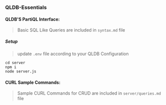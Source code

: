 ### QLDB-Essentials

#### QLDB'S PartiQL Interface:
>Basic SQL Like Queries are included in ```syntax.md``` file

##### Setup
>update ```.env``` file according to your QLDB Configuration

```
cd server
npm i
node server.js
```
#### CURL Sample Commands:
>Sample CURL Commands for CRUD are included in ```server/queries.md``` file


